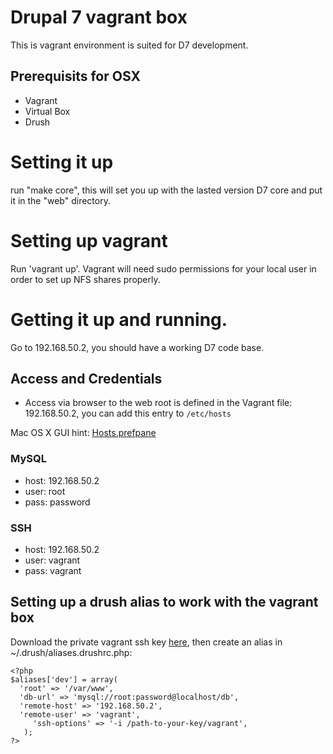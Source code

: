 # Drupal 7 vagrant box

This is vagrant environment is suited for D7 development.

## Prerequisits for OSX
* Vagrant
* Virtual Box
* Drush

# Setting it up
run "make core", this will set you up with the lasted version D7 core and put it in
the "web" directory.

# Setting up vagrant
Run 'vagrant up'. Vagrant will need sudo permissions for your local user in order to set up NFS shares properly.

# Getting it up and running.
Go to 192.168.50.2, you should have a working D7 code base.


## Access and Credentials
* Access via browser to the web root is defined in the Vagrant file: 192.168.50.2, you can add this entry to <code>/etc/hosts</code>

Mac OS X GUI hint: [Hosts.prefpane](https://github.com/specialunderwear/Hosts.prefpane)

### MySQL
* host: 192.168.50.2
* user: root
* pass: password

### SSH
* host: 192.168.50.2
* user: vagrant
* pass: vagrant

## Setting up a drush alias to work with the vagrant box

Download the private vagrant ssh key [here](https://raw.github.com/mitchellh/vagrant/master/keys/vagrant), then create an alias in ~/.drush/aliases.drushrc.php:

    <?php
	$aliases['dev'] = array(
	  'root' => '/var/www',
	  'db-url' => 'mysql://root:password@localhost/db',
      'remote-host' => '192.168.50.2',
      'remote-user' => 'vagrant',
         'ssh-options' => '-i /path-to-your-key/vagrant',
	   );
	?>

